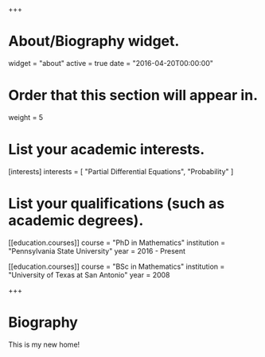 +++
# About/Biography widget.
widget = "about"
active = true
date = "2016-04-20T00:00:00"

# Order that this section will appear in.
weight = 5

# List your academic interests.
[interests]
  interests = [
    "Partial Differential Equations",
    "Probability"
  ]

# List your qualifications (such as academic degrees).
[[education.courses]]
  course = "PhD in Mathematics"
  institution = "Pennsylvania State University"
  year = 2016 - Present

[[education.courses]]
  course = "BSc in Mathematics"
  institution = "University of Texas at San Antonio"
  year = 2008
 
+++

# Biography

This is my new home!
